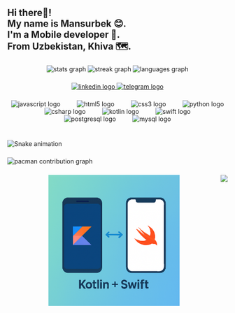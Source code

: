 <h2 align="left">Hi there👋! <br>My name is Mansurbek 😊.<br>I'm a Mobile developer 📱. <br>From Uzbekistan, Khiva 🗺️.</h2>

###

<div align="center">
  <img src="https://github-readme-stats.vercel.app/api?username=Madirimov411&hide_title=false&hide_rank=false&show_icons=true&include_all_commits=true&count_private=true&disable_animations=false&theme=dracula&locale=en&hide_border=true" height="180" alt="stats graph"  />
  <img src="https://streak-stats.demolab.com?user=Madirimov411&locale=en&mode=daily&theme=dracula&hide_border=true&border_radius=5" height="180" alt="streak graph"  />
  <img src="https://github-readme-stats.vercel.app/api/top-langs?username=Madirimov411&locale=en&hide_title=false&layout=compact&card_width=320&langs_count=5&theme=dracula&hide_border=true" height="180" alt="languages graph"  />
</div>

###

<div align="center">
  <a href="https://www.linkedin.com/in/madirimov-mansurbek/" target="_blank">
    <img src="https://raw.githubusercontent.com/maurodesouza/profile-readme-generator/master/src/assets/icons/social/linkedin/default.svg" width="50" height="45" alt="linkedin logo"  />
  </a>
  <a href="https://t.me/madirimov_411" target="_blank">
    <img src="https://raw.githubusercontent.com/maurodesouza/profile-readme-generator/master/src/assets/icons/social/telegram/default.svg" width="50" height="45" alt="telegram logo"  />
  </a>
</div>

###

<div align="center">
  <img src="https://cdn.jsdelivr.net/gh/devicons/devicon/icons/javascript/javascript-original.svg" height="35" alt="javascript logo"  />
  <img width="30" />
  <img src="https://cdn.jsdelivr.net/gh/devicons/devicon/icons/html5/html5-original.svg" height="35" alt="html5 logo"  />
  <img width="30" />
  <img src="https://cdn.jsdelivr.net/gh/devicons/devicon/icons/css3/css3-original.svg" height="35" alt="css3 logo"  />
  <img width="30" />
  <img src="https://cdn.jsdelivr.net/gh/devicons/devicon/icons/python/python-original.svg" height="35" alt="python logo"  />
  <img width="30" />
  <img src="https://cdn.jsdelivr.net/gh/devicons/devicon/icons/csharp/csharp-original.svg" height="35" alt="csharp logo"  />
  <img width="30" />
  <img src="https://cdn.jsdelivr.net/gh/devicons/devicon/icons/kotlin/kotlin-original.svg" height="35" alt="kotlin logo"  />
  <img width="30" />
  <img src="https://cdn.jsdelivr.net/gh/devicons/devicon/icons/swift/swift-original.svg" height="35" alt="swift logo"  />
  <img width="30" />
  <img src="https://cdn.jsdelivr.net/gh/devicons/devicon/icons/postgresql/postgresql-original.svg" height="35" alt="postgresql logo"  />
  <img width="30" />
  <img src="https://cdn.jsdelivr.net/gh/devicons/devicon/icons/mysql/mysql-original.svg" height="35" alt="mysql logo"  />
</div>

###

<br clear="both">

<img src="https://raw.githubusercontent.com/Madirimov411/Madirimov411/output/snake.svg" alt="Snake animation" />

###

<picture>
  <source media="(prefers-color-scheme: dark)" srcset="https://raw.githubusercontent.com/Madirimov411/Madirimov411/output/pacman-contribution-graph-dark.svg">
  <source media="(prefers-color-scheme: light)" srcset="https://raw.githubusercontent.com/Madirimov411/Madirimov411/output/pacman-contribution-graph.svg">
  <img alt="pacman contribution graph" src="https://raw.githubusercontent.com/Madirimov411/Madirimov411/output/pacman-contribution-graph.svg">
</picture>

###

<img align="right" src="https://profile-counter.glitch.me/Madirimov411/count.svg?"  />

###

<div align="center">
  <img height="300" src="https://raw.githubusercontent.com/Madirimov411/MenuRasmlari/refs/heads/main/ChatGPT%20Image%20May%2024%2C%202025%2C%2001_28_15%20PM.png"  />
</div>

###
